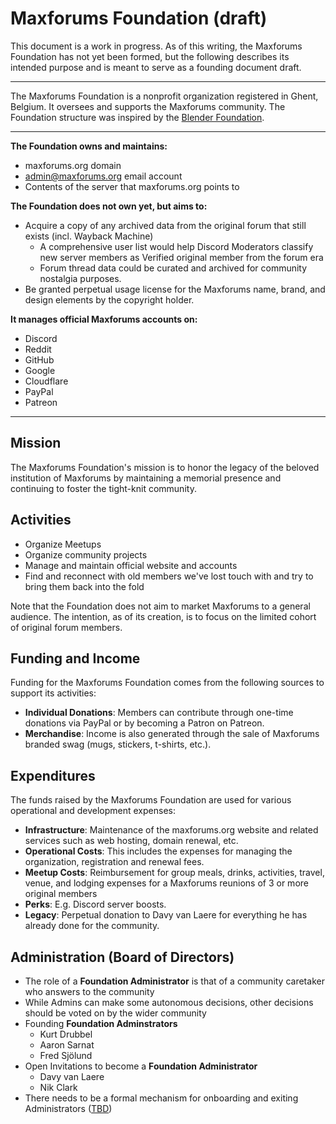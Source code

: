 # Maxforums Foundation (draft)

This document is a work in progress. As of this writing, the Maxforums Foundation has not yet been formed, but the following describes its intended purpose and is meant to serve as a founding document draft.

---

The Maxforums Foundation is a nonprofit organization registered in Ghent, Belgium. It oversees and supports the Maxforums community. The Foundation structure was inspired by the [Blender Foundation](https://www.blender.org/about/foundation).

---

**The Foundation owns and maintains:**
- maxforums.org domain
- admin@maxforums.org email account
- Contents of the server that maxforums.org points to

**The Foundation does not own yet, but aims to:**
- Acquire a copy of any archived data from the original forum that still exists (incl. Wayback Machine)
    - A comprehensive user list would help Discord Moderators classify new server members as Verified original member from the forum era
    - Forum thread data could be curated and archived for community nostalgia purposes.
- Be granted perpetual usage license for the Maxforums name, brand, and design elements by the copyright holder.

**It manages official Maxforums accounts on:**
- Discord
- Reddit
- GitHub
- Google
- Cloudflare
- PayPal
- Patreon

---

## Mission

The Maxforums Foundation's mission is to honor the legacy of the beloved institution of Maxforums by maintaining a memorial presence and continuing to foster the tight-knit community.

## Activities
- Organize Meetups
- Organize community projects
- Manage and maintain official website and accounts
- Find and reconnect with old members we've lost touch with and try to bring them back into the fold

Note that the Foundation does not aim to market Maxforums to a general audience. The intention, as of its creation, is to focus on the limited cohort of original forum members.

## Funding and Income

Funding for the Maxforums Foundation comes from the following sources to support its activities: 
- **Individual Donations**: Members can contribute through one-time donations via PayPal or by becoming a Patron on Patreon.
- **Merchandise**: Income is also generated through the sale of Maxforums branded swag (mugs, stickers, t-shirts, etc.).

## Expenditures

The funds raised by the Maxforums Foundation are used for various operational and development expenses:
- **Infrastructure**: Maintenance of the maxforums.org website and related services such as web hosting, domain renewal, etc. 
- **Operational Costs**: This includes the expenses for managing the organization, registration and renewal fees. 
- **Meetup Costs**: Reimbursement for group meals, drinks, activities, travel, venue, and lodging expenses for a Maxforums reunions of 3 or more original members 
- **Perks**: E.g. Discord server boosts.
- **Legacy**: Perpetual donation to Davy van Laere for everything he has already done for the community.

## Administration (Board of Directors)
- The role of a **Foundation Administrator** is that of a community caretaker who answers to the community
- While Admins can make some autonomous decisions, other decisions should be voted on by the wider community
- Founding **Foundation Adminstrators**
    - Kurt Drubbel
    - Aaron Sarnat
    - Fred Sjölund
- Open Invitations to become a **Foundation Administrator**
    - Davy van Laere
    - Nik Clark
- There needs to be a formal mechanism for onboarding and exiting Administrators ([TBD](https://github.com/maxforums/maxforums.org/issues/21))
